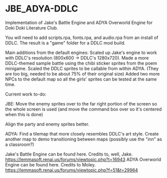 # JBE_ADYA-DDLC
Implementation of Jake's Battle Engine and ADYA Overworld Engine for Doki Doki Literature Club.

You will need to add scripts.rpa, fonts.rpa, and audio.rpa from an install of DDLC. The result is a "game" folder for a DDLC mod build.

Main additions from the default engines:
Scaled up Jake's engine to work with DDLC's resolution (800x600 -> DDLC's 1280x720).
Made a more DDLC-themed sample battle using the chibi sticker sprites from the poem minigame. 
Scaled the DDLC sprites to be callable from within ADYA. (They are too big, needed to be about 75% of their original size)
Added two more NPCs to the default map so all the girls' sprites can be tested at the same time.

Current work to-do:

JBE:
Move the enemy sprites over to the far right portion of the screen so the whole screen is used (and move the command box over so it's centered when this is done)

Align the party and enemy sprites better. 

ADYA:
Find a tilemap that more closely resembles DDLC's art style.
Create another map to demo transitioning between maps (possibly use the "inn" as a classroom?)

Jake's Battle Engine can be found here. Credits to, well, Jake. https://lemmasoft.renai.us/forums/viewtopic.php?t=16943
ADYA Overworld Engine can be found here. Credits to Moley. https://lemmasoft.renai.us/forums/viewtopic.php?f=51&t=29964
